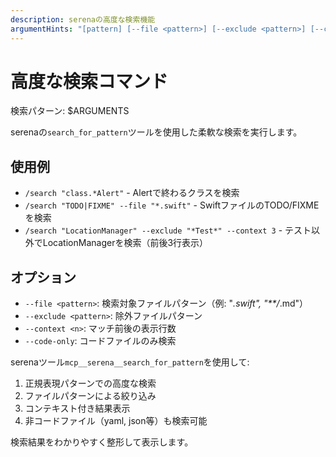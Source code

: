 ```yaml
---
description: serenaの高度な検索機能
argumentHints: "[pattern] [--file <pattern>] [--exclude <pattern>] [--context <n>]"
---
```


# 高度な検索コマンド

検索パターン: $ARGUMENTS

serenaの`search_for_pattern`ツールを使用した柔軟な検索を実行します。

## 使用例
- `/search "class.*Alert"` - Alertで終わるクラスを検索
- `/search "TODO|FIXME" --file "*.swift"` - SwiftファイルのTODO/FIXMEを検索
- `/search "LocationManager" --exclude "*Test*" --context 3` - テスト以外でLocationManagerを検索（前後3行表示）

## オプション
- `--file <pattern>`: 検索対象ファイルパターン（例: "*.swift", "**/*.md"）
- `--exclude <pattern>`: 除外ファイルパターン
- `--context <n>`: マッチ前後の表示行数
- `--code-only`: コードファイルのみ検索

serenaツール`mcp__serena__search_for_pattern`を使用して:
1. 正規表現パターンでの高度な検索
2. ファイルパターンによる絞り込み
3. コンテキスト付き結果表示
4. 非コードファイル（yaml, json等）も検索可能

検索結果をわかりやすく整形して表示します。

